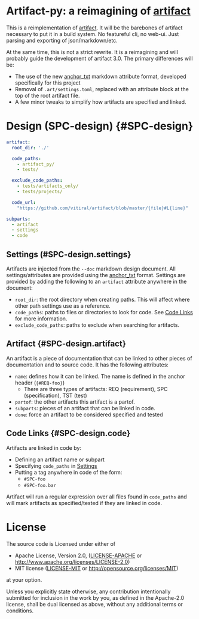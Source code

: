 # Artifact-py: a reimagining of [artifact]

This is a reimplementation of [artifact]. It will be the barebones of artifact
necessary to put it in a build system. No featureful cli, no web-ui. Just
parsing and exporting of json/markdown/etc.

At the same time, this is not a strict rewrite. It is a reimagining and will probably guide
the development of artifact 3.0. The primary differences will be:
- The use of the new [anchor_txt] markdown attribute format, developed
  specifically for this project
- Removal of `.art/settings.toml`, replaced with an attribute block at the top
  of the root artifact file.
- A few minor tweaks to simplify how artifacts are specified and linked.

[artifact]: https://github.com/vitiral/artifact
[anchor_txt]: https://github.com/vitiral/anchor_txt


# Design (SPC-design) {#SPC-design}
```yaml @
artifact:
  root_dir: './'

  code_paths:
    - artifact_py/
    - tests/

  exclude_code_paths:
    - tests/artifacts_only/
    - tests/projects/

  code_url:
    "https://github.com/vitiral/artifact/blob/master/{file}#L{line}"

subparts:
  - artifact
  - settings
  - code
```

## Settings (#SPC-design.settings}
Artifacts are injected from the `--doc` markdown design document. All
settings/attributes are provided using the [anchor_txt] format. Settings
are provided by adding the following to an `artifact` attribute anywhere
in the document:

- `root_dir`: the root directory when creating paths. This will affect
  where other path settings use as a reference.
- `code_paths`: paths to files or directories to look for code.
  See [Code Links](#SPC-design.code) for more information.
- `exclude_code_paths`: paths to exclude when searching for artifacts.


## Artifact {#SPC-design.artifact}
An artifact is a piece of documentation that can be linked to other pieces of
documentation and to source code. It has the following attributes:

- `name`: defines how it can be linked. The name is defined in the
  anchor header (`{#REQ-foo}`)
  - There are three types of artifacts: REQ (requirement), SPC (specification),
    TST (test)
- `partof`: the other artifacts this artifact is a partof.
- `subparts`: pieces of an artifact that can be linked in code.
- `done`: force an artifact to be considered specified and tested


## Code Links {#SPC-design.code}
Artifacts are linked in code by:
- Defining an artifact name or subpart
- Specifying `code_paths` in [Settings](#SPC-design.settings)
- Putting a tag anywhere in code of the form:
  - `#SPC-foo`
  - `#SPC-foo.bar`

Artifact will run a regular expression over all files found in `code_paths` and
will mark artifacts as specified/tested if they are linked in code.


# License

The source code is Licensed under either of

* Apache License, Version 2.0, ([LICENSE-APACHE](LICENSE-APACHE) or
  http://www.apache.org/licenses/LICENSE-2.0)
* MIT license ([LICENSE-MIT](LICENSE-MIT) or
  http://opensource.org/licenses/MIT)

at your option.

Unless you explicitly state otherwise, any contribution intentionally submitted
for inclusion in the work by you, as defined in the Apache-2.0 license, shall
be dual licensed as above, without any additional terms or conditions.




[SPC-design.artifact]: https://github.com/vitiral/artifact/blob/master/artifact_py/artifact.py#L28
[SPC-design.aritfact_builder]: https://github.com/vitiral/artifact/blob/master/artifact_py/artifact.py#L75

